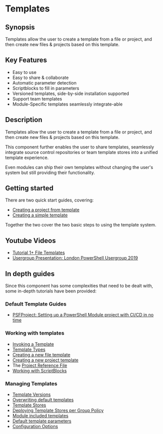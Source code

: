﻿---
sidebar_position: 1
---

# Templates

## Synopsis

Templates allow the user to create a template from a file or project, and then create new files & projects based on this template.

## Key Features

+ Easy to use
+ Easy to share & collaborate
+ Automatic parameter detection
+ Scriptblocks to fill in parameters
+ Versioned templates, side-by-side installation supported
+ Support team templates
+ Module-Specific templates seamlessly integrate-able

## Description

Templates allow the user to create a template from a file or project, and then create new files & projects based on this template.

This component further enables the user to share templates, seamlessly integrate source control repositories or team template stores into a unified template experience.

Even modules can ship their own templates without changing the user's system but still providing their functionality.

## Getting started

There are two quick start guides, covering:

+ [Creating a project from template](../../quickstart/PSModuleDevelopment/templates-use.md)
+ [Creating a simple template](../../quickstart/PSModuleDevelopment/templates-new.md)

Together the two cover the two basic steps to using the template system.

## Youtube Videos

+ [Tutorial 1+ File Templates](https://youtu.be/8WkHaH20OEE)
+ [Usergroup Presentation: London PowerShell Usergroup 2019](https://youtu.be/eHKEfudtztA)

## In depth guides

Since this component has some complexities that need to be dealt with, some in-depth tutorials have been provided:

### Default Template Guides

+ [PSFProject: Setting up a PowerShell Module project with CI/CD in no time](TemplateGuides/template-psfproject-howto.md)

### Working with templates

+ [Invoking a Template](Templating/invocation.md)
+ [Template Types](Templating/template-types.md)
+ [Creating a new file template](Templating/creating-a-new-file-template.md)
+ [Creating a new project template](Templating/creating-a-new-project-template.md)
+ The [Project Reference File](Templating/project-reference-file.md)
+ [Working with ScriptBlocks](Templating/working-with-scriptblocks.md)

### Managing Templates

+ [Template Versions](Managing/template-versions.md)
+ [Overwriting default templates](Managing/overwriting-default-templates.md)
+ [Template Stores](Managing/template-stores.md)
+ [Deploying Template Stores per Group Policy](Managing/deploying-template-stores-per-gpo.md)
+ [Module included templates](Managing/module-include-templates.md)
+ [Default template parameters](Managing/default-template-parameters.md)
+ [Configuration Options](Managing/configuration-options.md)
